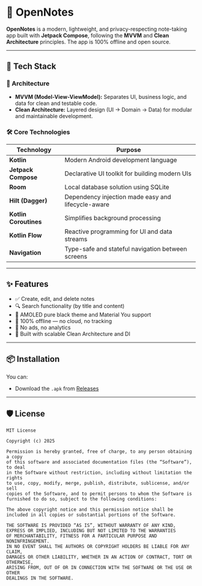 # 📝 OpenNotes

**OpenNotes** is a modern, lightweight, and privacy-respecting note-taking app built with **Jetpack Compose**, following the **MVVM** and **Clean Architecture** principles. The app is 100% offline and open source.

---

## 🚀 Tech Stack

### 🧱 Architecture

- **MVVM (Model-View-ViewModel):** Separates UI, business logic, and data for clean and testable code.
- **Clean Architecture:** Layered design (UI → Domain → Data) for modular and maintainable development.

### 🛠 Core Technologies

| Technology            | Purpose                                                  |
|-----------------------|-----------------------------------------------------------|
| **Kotlin**            | Modern Android development language                       |
| **Jetpack Compose**   | Declarative UI toolkit for building modern UIs            |
| **Room**              | Local database solution using SQLite                      |
| **Hilt (Dagger)**     | Dependency injection made easy and lifecycle-aware        |
| **Kotlin Coroutines** | Simplifies background processing                          |
| **Kotlin Flow**       | Reactive programming for UI and data streams              |
| **Navigation**        | Type-safe and stateful navigation between screens         |

---

## ✨ Features

- ✅ Create, edit, and delete notes
- 🔍 Search functionality (by title and content)
- 🌙 AMOLED pure black theme and Material You support
- 🔐 100% offline — no cloud, no tracking
- 🚫 No ads, no analytics
- 💉 Built with scalable Clean Architecture and DI

---

## 📦 Installation

You can:

- Download the `.apk` from [Releases](https://github.com/Fandroid745/Open-notes/releases)


---

## 🛡️ License

```text
MIT License

Copyright (c) 2025 

Permission is hereby granted, free of charge, to any person obtaining a copy
of this software and associated documentation files (the “Software”), to deal
in the Software without restriction, including without limitation the rights 
to use, copy, modify, merge, publish, distribute, sublicense, and/or sell 
copies of the Software, and to permit persons to whom the Software is 
furnished to do so, subject to the following conditions:

The above copyright notice and this permission notice shall be 
included in all copies or substantial portions of the Software.

THE SOFTWARE IS PROVIDED “AS IS”, WITHOUT WARRANTY OF ANY KIND, 
EXPRESS OR IMPLIED, INCLUDING BUT NOT LIMITED TO THE WARRANTIES 
OF MERCHANTABILITY, FITNESS FOR A PARTICULAR PURPOSE AND NONINFRINGEMENT. 
IN NO EVENT SHALL THE AUTHORS OR COPYRIGHT HOLDERS BE LIABLE FOR ANY CLAIM, 
DAMAGES OR OTHER LIABILITY, WHETHER IN AN ACTION OF CONTRACT, TORT OR OTHERWISE, 
ARISING FROM, OUT OF OR IN CONNECTION WITH THE SOFTWARE OR THE USE OR OTHER 
DEALINGS IN THE SOFTWARE.
